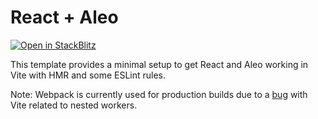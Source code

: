 # React + Aleo

[![Open in StackBlitz](https://developer.stackblitz.com/img/open_in_stackblitz.svg)](https://stackblitz.com/fork/github/AleoHQ/sdk/tree/testnet3/create-aleo-app/template-react)

This template provides a minimal setup to get React and Aleo working in Vite with HMR and some ESLint rules.

Note: Webpack is currently used for production builds due to a [bug](https://github.com/vitejs/vite/issues/13367) with Vite related to nested workers.
